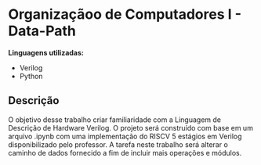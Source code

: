 # Organizaçãoo de Computadores I - Data-Path

**Linguagens utilizadas:**
* Verilog
* Python

## Descrição
O objetivo desse trabalho criar familiaridade com a Linguagem de Descrição de Hardware Verilog. O projeto será
construído com base em um arquivo .ipynb com uma implementação do RISCV 5 estágios em Verilog disponibilizado pelo professor. A
tarefa neste trabalho será alterar o caminho de dados fornecido a fim de incluir mais operações e módulos.
